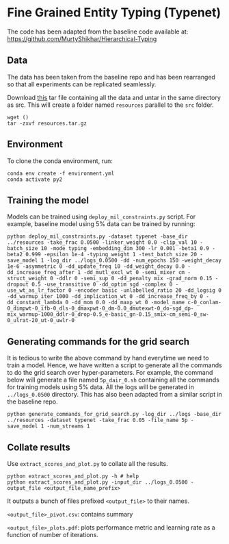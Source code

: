# Fine Grained Entity Typing (Typenet)

The code has been adapted from the baseline code available at: https://github.com/MurtyShikhar/Hierarchical-Typing

## Data
The data has been taken from the baseline repo and has been rearranged so that all experiments can be replicated seamlessly.

Download [this](https://drive.google.com/open?id=1jntle0aCdXC-V7NKGxZ7Q9qExudWPuW9) tar file containing all the data and untar in the same directory as src. This will create a folder named `resources` parallel to the `src` folder.

```
wget ()
tar -zxvf resources.tar.gz
```

## Environment
To clone the conda environment, run:

```
conda env create -f environment.yml
conda activate py2
```

## Training the model
 Models can be trained using `deploy_mil_constraints.py` script. For example, baseline model using 5% data can be trained by running:
 
 ```
 python deploy_mil_constraints.py -dataset typenet -base_dir ../resources -take_frac 0.0500 -linker_weight 0.0 -clip_val 10 -batch_size 10 -mode typing -embedding_dim 300 -lr 0.001 -beta1 0.9 -beta2 0.999 -epsilon 1e-4 -typing_weight 1 -test_batch_size 20 -save_model 1 -log_dir ../logs_0.0500 -dd -num_epochs 150 -weight_decay 1e-6 -asymmetric 0 -dd_update_freq 10 -dd_weight_decay 0.0 -dd_increase_freq_after 1 -dd_mutl_excl_wt 0 -semi_mixer cm -struct_weight 0 -ddlr 0 -semi_sup 0 -dd_penalty mix -grad_norm 0.15 -dropout 0.5 -use_transitive 0 -dd_optim sgd -complex 0 -use_wt_as_lr_factor 0 -encoder basic -unlabelled_ratio 20 -dd_logsig 0 -dd_warmup_iter 1000 -dd_implication_wt 0 -dd_increase_freq_by 0 -dd_constant_lambda 0 -dd_mom 0.0 -dd_maxp_wt 0 -model_name c-0_conlam-0_dimpwt-0_ifb-0_dls-0_dmaxpwt-0_dm-0.0_dmutexwt-0_do-sgd_dp-mix_warmup-1000_ddlr-0_drop-0.5_e-basic_gn-0.15_smix-cm_semi-0_sw-0_ulrat-20_ut-0_uwlr-0 
 ```
## Generating commands for the grid search
It is tedious to write the above command by hand everytime we need to train a model. Hence, we have written a script to generate all the commands to do the grid search over hyper-parameters. For example, the command below will generate a file named `5p_dair_0.sh` containing all the commands for training models using 5% data. All the logs will be generated in `../logs_0.0500` directory.
This has also been adapted from a similar script in the baseline repo.

```
python generate_commands_for_grid_search.py -log_dir ../logs -base_dir ../resources -dataset typenet -take_frac 0.05 -file_name 5p -save_model 1 -num_streams 1
```

## Collate results
Use `extract_scores_and_plot.py` to collate all the results. 

```
python extract_scores_and_plot.py -h # help
python extract_scores_and_plot.py -input_dir ../logs_0.0500 -output_file <output_file_name_prefix>
```

It outputs a bunch of files prefixed `<output_file>` to their names. 

`<output_file>_pivot.csv`:  contains summary

`<output_file>_plots.pdf`: plots performance metric and learning rate as a function of number of iterations. 

